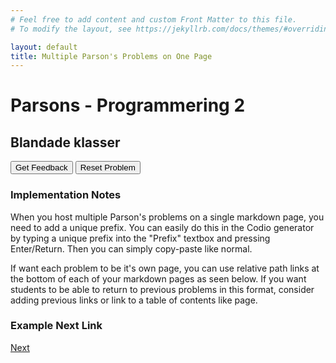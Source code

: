 ```yaml
---
# Feel free to add content and custom Front Matter to this file.
# To modify the layout, see https://jekyllrb.com/docs/themes/#overriding-theme-defaults

layout: default
title: Multiple Parson's Problems on One Page
---
```

# Parsons - Programmering 2

## Blandade klasser


<div id="sortableTrash" class="sortable-code"></div> 
<div id="sortable" class="sortable-code"></div> 
<div style="clear:both;"></div> 
<p> 
    <input id="feedbackLink" value="Get Feedback" type="button" /> 
    <input id="newInstanceLink" value="Reset Problem" type="button" /> 
</p> 
<script type="text/javascript"> 
(function(){
  var initial = "class Animal:\n" +
    "    def __init__(self, length, weight, age, gender, species):\n" +
    "        self.length = length\n" +
    "        self.weight = weight\n" +
    "        self.age = age\n" +
    "        self.gender = gender\n" +
    "        self.species = species\n" +
    "    def age_up(self):\n" +
    "        self.age += 1\n" +
    "class Fish(Animal):\n" +
    "    def __init__(self, length, weight, age, gender, fin_count, watertype):\n" +
    "        super(Fish, self).__init__(length, weight, age, gender, &quot;Fish&quot;)\n" +
    "        self.fin_count = fin_count\n" +
    "        self.watertype = watertype\n" +
    "class Monkey(Animal):\n" +
    "    def __init__(self, length, weight, age, gender, tail_length):\n" +
    "        super(Monkey, self).__init__(length, weight, age, gender, &quot;Monkey&quot;)\n" +
    "        self.tail_length = tail_length\n" +
    "class Elephant(Animal):\n" +
    "    def __init__(self, length, weight, age, gender, trunk_length):\n" +
    "        super(Elephant, self).__init__(length, weight, age, gender, &quot;Elephant&quot;)\n" +
    "        self.trunk_length = trunk_length\n" +
    "class Pokemon:\n" +
    "    def __init__(self, name, hp, level=1):\n" +
    "        self.name = name\n" +
    "        self.hp = hp\n" +
    "        self.level = level\n" +
    "        self.happiness = -2\n" +
    "    def __str__(self):\n" +
    "        return f&quot;Name: {self.name} \nHP: {self.hp} \nLevel: {self.level}&quot;\n" +
    "    def levelup(self):\n" +
    "        self.level += 1\n" +
    "        self.hp = round(self.hp * 1.05)\n" +
    "        self.happiness -= 1\n" +
    "        print(f&quot;{self.name} has leveled up to level {self.level}.&quot;)\n" +
    "class Elev:\n" +
    "    def __init__(self, name, grade, personnr):\n" +
    "        self.name = name\n" +
    "        self.grade = grade\n" +
    "        self.personnr = personnr\n" +
    "    def raise_grade(self):\n" +
    "        self.grade += 1\n" +
    "        print(f&quot;Grade raised to {self.grade}&quot;)";
  var parsonsPuzzle = new ParsonsWidget({
    "sortableId": "sortable",
    "max_wrong_lines": 10,
    "grader": ParsonsWidget._graders.LineBasedGrader,
    "exec_limit": 2500,
    "can_indent": true,
    "x_indent": 50,
    "lang": "en",
    "show_feedback": true
  });
  parsonsPuzzle.init(initial);
  parsonsPuzzle.shuffleLines();
  $("#newInstanceLink").click(function(event){ 
      event.preventDefault(); 
      parsonsPuzzle.shuffleLines(); 
  }); 
  $("#feedbackLink").click(function(event){ 
      event.preventDefault(); 
      parsonsPuzzle.getFeedback(); 
  }); 
})(); 
</script>


### Implementation Notes

When you host multiple Parson's problems on a single markdown page, you need to add a unique prefix. You can easily do this in the Codio generator by typing a unique prefix into the "Prefix" textbox and pressing Enter/Return. Then you can simply copy-paste like normal.

If want each problem to be it's own page, you can use relative path links at the bottom of each of your markdown pages as seen below. If you want students to be able to return to previous problems in this format, consider adding previous links or link to a table of contents like page.

### Example Next Link
[Next](./parsons/example1.html)
